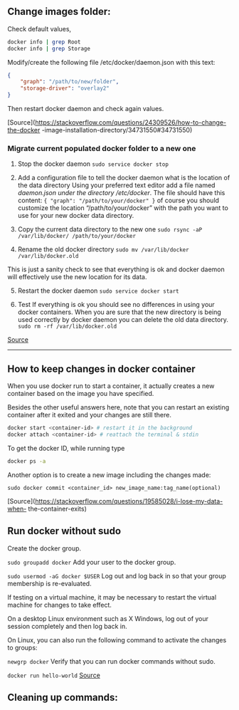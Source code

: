 ## Change images folder:

Check default values,

```bash
docker info | grep Root
docker info | grep Storage
```

Modify/create the following file /etc/docker/daemon.json with this text:

```json
{
    "graph": "/path/to/new/folder",
    "storage-driver": "overlay2"
}
```

Then restart docker daemon and check again values.

[Source](https://stackoverflow.com/questions/24309526/how-to-change-the-docker
        -image-installation-directory/34731550#34731550)


### Migrate current populated docker folder to a new one

1. Stop the docker daemon
`sudo service docker stop`
2. Add a configuration file to tell the docker daemon what is the location of the data directory
Using your preferred text editor add a file named *daemon.json under the directory /etc/docker*. The file should have this content:
`{
   "graph": "/path/to/your/docker"
}`
of course you should customize the location “/path/to/your/docker” with the path you want to use for your new docker data directory.

3. Copy the current data directory to the new one
`sudo rsync -aP /var/lib/docker/ /path/to/your/docker`

4. Rename the old docker directory
`sudo mv /var/lib/docker /var/lib/docker.old`

This is just a sanity check to see that everything is ok and docker daemon will effectively use the new location for its data.

5. Restart the docker daemon
`sudo service docker start`

6. Test
If everything is ok you should see no differences in using your docker containers. When you are sure that the new directory is being used correctly by docker daemon you can delete the old data directory.
`sudo rm -rf /var/lib/docker.old`

[Source](https://www.guguweb.com/2019/02/07/how-to-move-docker-data-directory-to-another-location-on-ubuntu/)


-----

## How to keep changes in docker container

When you use docker run to start a container, it actually creates a new
container based on the image you have specified.

Besides the other useful answers here, note that you can restart an existing
container after it exited and your changes are still there.

```bash
docker start <container-id> # restart it in the background
docker attach <container-id> # reattach the terminal & stdin
```

To get the docker ID, while running type

```bash
docker ps -a

```

Another option is to create a new image including the changes made:

```
sudo docker commit <container_id> new_image_name:tag_name(optional)
```

[Source](https://stackoverflow.com/questions/19585028/i-lose-my-data-when-
the-container-exits)

## Run docker without sudo

Create the docker group.

`sudo groupadd docker`
Add your user to the docker group.

`sudo usermod -aG docker $USER`
Log out and log back in so that your group membership is re-evaluated.

If testing on a virtual machine, it may be necessary to restart the virtual machine for changes to take effect.

On a desktop Linux environment such as X Windows, log out of your session completely and then log back in.

On Linux, you can also run the following command to activate the changes to groups:

`newgrp docker`
Verify that you can run docker commands without sudo.

`docker run hello-world`
[Source](https://docs.docker.com/install/linux/linux-postinstall/)


## Cleaning up commands:

``
``
